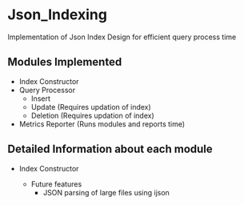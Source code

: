 # Json_Indexing
Implementation of Json Index Design for efficient query process time

## Modules Implemented
- Index Constructor
- Query Processor
    - Insert
    - Update (Requires updation of index)
    - Deletion (Requires updation of index)
- Metrics Reporter (Runs modules and reports time)

## Detailed Information about each module
- Index Constructor

    - Future features
        - JSON parsing of large files using ijson

